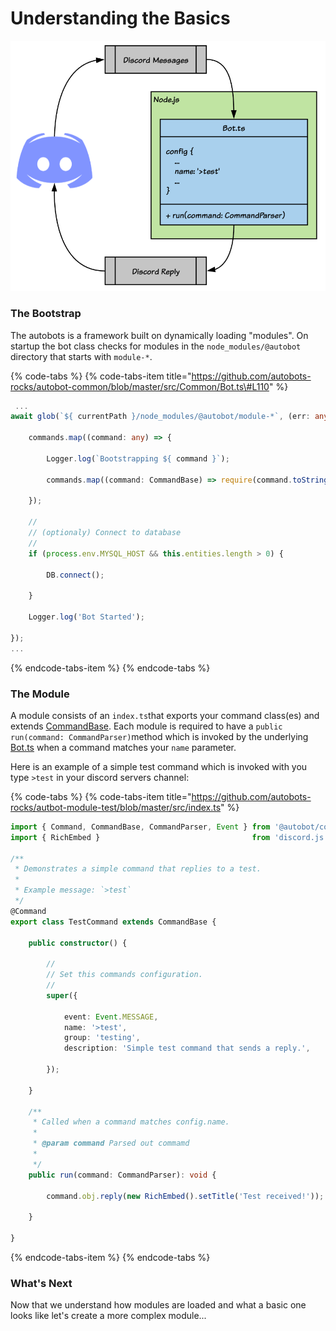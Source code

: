 # Understanding the Basics

![](../.gitbook/assets/image%20%281%29.png)

### The Bootstrap

The autobots is a framework built on dynamically loading "modules". On startup the bot class checks for modules in the `node_modules/@autobot` directory that starts with `module-*`.

{% code-tabs %}
{% code-tabs-item title="https://github.com/autobots-rocks/autobot-common/blob/master/src/Common/Bot.ts\#L110" %}
```typescript
 ...
await glob(`${ currentPath }/node_modules/@autobot/module-*`, (err: any, commands: any) => {

    commands.map((command: any) => {

        Logger.log(`Bootstrapping ${ command }`);

        commands.map((command: CommandBase) => require(command.toString()));

    });
    
    //
    // (optionaly) Connect to database
    //
    if (process.env.MYSQL_HOST && this.entities.length > 0) {

        DB.connect();

    }

    Logger.log('Bot Started');

});
...
```
{% endcode-tabs-item %}
{% endcode-tabs %}

### The Module

A module consists of an `index.ts`that exports your command class\(es\) and extends [CommandBase](https://github.com/autobots-rocks/autobot-common/blob/master/src/Common/CommandBase.ts). Each module is required to have a `public run(command: CommandParser)`method which is invoked by the underlying [Bot.ts](https://github.com/autobots-rocks/autobot-common/blob/master/src/Common/Bot.ts) when a command matches your `name` parameter. 

Here is an example of a simple test command which is invoked with you type `>test` in your discord servers channel:

{% code-tabs %}
{% code-tabs-item title="https://github.com/autobots-rocks/autbot-module-test/blob/master/src/index.ts" %}
```typescript
import { Command, CommandBase, CommandParser, Event } from '@autobot/common';
import { RichEmbed }                                  from 'discord.js';

/**
 * Demonstrates a simple command that replies to a test.
 *
 * Example message: `>test`
 */
@Command
export class TestCommand extends CommandBase {

    public constructor() {

        //
        // Set this commands configuration.
        //
        super({

            event: Event.MESSAGE,
            name: '>test',
            group: 'testing',
            description: 'Simple test command that sends a reply.',

        });

    }

    /**
     * Called when a command matches config.name.
     *
     * @param command Parsed out commamd
     *
     */
    public run(command: CommandParser): void {

        command.obj.reply(new RichEmbed().setTitle('Test received!'));

    }

}
```
{% endcode-tabs-item %}
{% endcode-tabs %}

### What's Next

Now that we understand how modules are loaded and what a basic one looks like let's create a more complex module...


